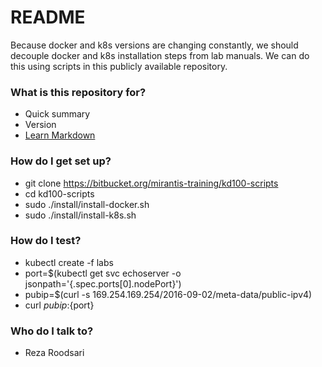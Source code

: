 # README #

Because docker and k8s versions are changing constantly, we should decouple docker and k8s installation
steps from lab manuals. We can do this using scripts in this publicly available repository.

### What is this repository for? ###

* Quick summary
* Version
* [Learn Markdown](https://bitbucket.org/tutorials/markdowndemo)

### How do I get set up? ###

* git clone https://bitbucket.org/mirantis-training/kd100-scripts
* cd kd100-scripts
* sudo ./install/install-docker.sh
* sudo ./install/install-k8s.sh

### How do I test? ###

* kubectl create -f labs
* port=$(kubectl get svc echoserver -o jsonpath='{.spec.ports[0].nodePort}')
* pubip=$(curl -s 169.254.169.254/2016-09-02/meta-data/public-ipv4)
* curl ${pubip}:${port}

### Who do I talk to? ###

* Reza Roodsari
